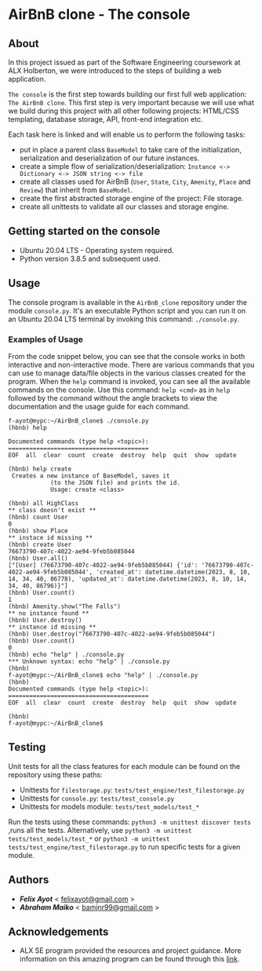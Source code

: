 # AirBnB clone - The console

## About
In this project issued as part of the Software Engineering coursework at ALX Holberton, we were introduced to the steps of building a web application.

`The console` is the first step towards building our first full web application: `The AirBnB clone`. This first step is very important because we will use what we build during this project with all other following projects: HTML/CSS templating, database storage, API, front-end integration etc.

Each task here is linked and will enable us to perform the following tasks:

- put in place a parent class `BaseModel` to take care of the initialization, serialization and deserialization of our future instances.
- create a simple flow of serialization/deserialization: `Instance <-> Dictionary <-> JSON string <-> file`
- create all classes used for AirBnB (`User`, `State`, `City`, `Amenity`, `Place` and `Review`) that inherit from `BaseModel`.
- create the first abstracted storage engine of the project: File storage.
- create all unittests to validate all our classes and storage engine.

## Getting started on the console
- Ubuntu 20.04 LTS - Operating system required.
- Python version 3.8.5 and subsequent used.

## Usage
The console program is available in the `AirBnB_clone` repository under the module `console.py`. It's an executable Python script and you can run it on an Ubuntu 20.04 LTS terminal by invoking this command: `./console.py`.

### Examples of Usage
From the code snippet below, you can see that the console works in both interactive and non-interactive mode. There are various commands that you can use to manage data/file objects in the various classes created for the program.
When the `help` command is invoked, you can see all the available commands on the console. Use this command: `help <cmd>` as in `help` followed by the command without the angle brackets to view the documentation and the usage guide for each command.

```
f-ayot@mypc:~/AirBnB_clone$ ./console.py
(hbnb) help

Documented commands (type help <topic>):
========================================
EOF  all  clear  count  create  destroy  help  quit  show  update

(hbnb) help create
 Creates a new instance of BaseModel, saves it
            (to the JSON file) and prints the id.
            Usage: create <class>

(hbnb) all HighClass
** class doesn't exist **
(hbnb) count User
0
(hbnb) show Place
** instace id missing **
(hbnb) create User
76673790-407c-4022-ae94-9feb5b085044
(hbnb) User.all()
["[User] (76673790-407c-4022-ae94-9feb5b085044) {'id': '76673790-407c-4022-ae94-9feb5b085044', 'created_at': datetime.datetime(2023, 8, 10, 14, 34, 40, 86778), 'updated_at': datetime.datetime(2023, 8, 10, 14, 34, 40, 86796)}"]
(hbnb) User.count()
1
(hbnb) Amenity.show("The Falls")
** no instance found **
(hbnb) User.destroy()
** instance id missing **
(hbnb) User.destroy("76673790-407c-4022-ae94-9feb5b085044")
(hbnb) User.count()
0
(hbnb) echo "help" | ./console.py
*** Unknown syntax: echo "help" | ./console.py
(hbnb)
f-ayot@mypc:~/AirBnB_clone$ echo "help" | ./console.py
(hbnb)
Documented commands (type help <topic>):
========================================
EOF  all  clear  count  create  destroy  help  quit  show  update

(hbnb)
f-ayot@mypc:~/AirBnB_clone$
```

## Testing
Unit tests for all the class features for each module can be found on the repository using these paths:
- Unittests for `filestorage.py`: `tests/test_engine/test_filestorage.py`
- Unittests for `console.py`: `tests/test_console.py`
- Unittests for models module: `tests/test_models/test_*`

Run the tests using these commands: `python3 -m unittest discover tests` ,runs all the tests. Alternatively, use `python3 -m unittest tests/test_models/test_*` or `python3 -m unittest tests/test_engine/test_filestorage.py` to run specific tests for a given module.

## Authors
- ***Felix Ayot*** < felixayot@gmail.com >
- ***Abraham Maiko*** < bamjnr99@gmail.com >

## Acknowledgements
- ALX SE program provided the resources and project guidance. More information on this amazing program can be found through this [link](https://www.alxafrica.com/).
